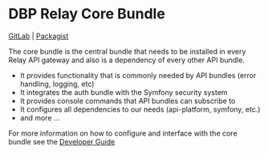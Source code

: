# DBP Relay Core Bundle

[GitLab](https://gitlab.tugraz.at/dbp/relay/dbp-relay-core-bundle) | [Packagist](https://packagist.org/packages/dbp/relay-core-bundle)

The core bundle is the central bundle that needs to be installed in every Relay API
gateway and also is a dependency of every other API bundle.

* It provides functionality that is commonly needed by API bundles (error handling,
  logging, etc)
* It integrates the auth bundle with the Symfony security system
* It provides console commands that API bundles can subscribe to
* It configures all dependencies to our needs (api-platform, symfony, etc.)
* and more ...

For more information on how to configure and interface with the core bundle see
the [Developer Guide](https://dbp-demo.tugraz.at/dev-guide/relay/dev/)
